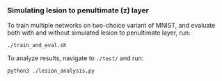 ### Simulating lesion to penultimate (z) layer 

To train multiple networks on two-choice variant of MNIST, and evaluate both with and without simulated lesion to penultimate layer, run:
```
./train_and_eval.sh
```
To analyze results, navigate to `./test/` and run:
```
python3 ./lesion_analysis.py
```
